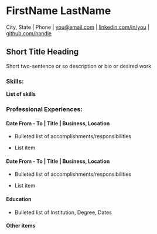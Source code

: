 # FirstName LastName
City, State | Phone | [you@email.com](mailto:you@email.com) | [linkedin.com/in/you](http://linkedin.com/in/you) | [github.com/handle](http://github.com/handle)

## Short Title Heading 
Short two-sentence or so description or bio or desired work

### **Skills:**
**List of skills**

### **Professional Experiences:**  
#### Date From - To | Title | Business, Location

- Bulleted list of accomplishments/responsibilities

- List item


#### Date From - To | Title | Business, Location

- Bulleted list of accomplishments/responsibilities

- List item


#### **Education**

- Bulleted list of Institution, Degree, Dates

#### **Other items**

